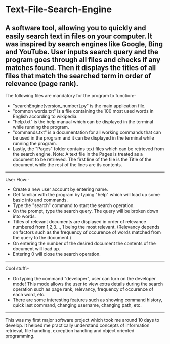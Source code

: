 # Text-File-Search-Engine
A software tool, allowing you to quickly and easily search text in files on your computer. It was inspired by search engines like Google, Bing and YouTube. User inputs search query and the program goes through all files and checks if any matches found. Then it displays the titles of all files that match the searched term in order of relevance (page rank). 
--------------------------------------------------
The following files are mandatory for the program to function:-
- "searchEngine[version_number].py" is the main application file.  
- "common words.txt" is a file containing the 100 most used words in English according to wikipedia.
- "help.txt" is the help manual which can be displayed in the terminal while running the program.
- "commands.txt" is a documentation for all working commands that can be used in the program and it can be displayed in the terminal while running the program.
- Lastly, the "Pages" folder contains text files which can be retrieved from the search engine.
Note: A text file in the Pages is treated as a document to be retrieved. The first line of the file is the Title of the document while the rest of the lines are its contents.
--------------------------------------------------
User Flow:-
- Create a new user account by entering name.
- Get familiar with the program by typing "help" which will load up some basic info and commands.
- Type the "search" command to start the search operation.
- On the prompt, type the search query. The query will be broken down into words.
- Titles of relevant documents are displayed in order of relevance numbered from 1,2,3..., 1 being the most relevant. (Relevancy depends on factors such as the frequency of occurence of words matched from the query to the document.)
- On entering the number of the desired document the contents of the document will load up. 
- Entering 0 will close the search operation.
--------------------------------------------------
Cool stuff:-
- On typing the command "developer", user can turn on the developer mode! This mode allows the user to view extra details during the search operation such as page rank, relevancy, frequency of occurence of each word, etc.
- There are some interesting features such as showing command history, quick last command, changing username, changing path, etc.
--------------------------------------------------
This was my first major software project which took me around 10 days to develop. It helped me practically understand concepts of information retrieval, file handling, exception handling and object oriented programming.
